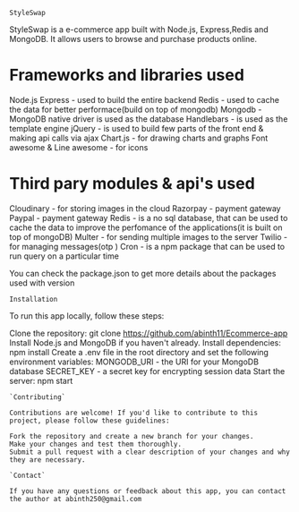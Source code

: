`StyleSwap`

StyleSwap is a e-commerce app built with Node.js, Express,Redis and MongoDB. It allows users to browse and purchase products online.

# Frameworks and libraries used

Node.js Express - used to build the entire backend 
Redis - used to cache the data for better performace(build on top of mongodb)
Mongodb - MongoDB native driver is used as the database
Handlebars - is used as the template engine
jQuery - is used to build few parts of the front end & making api calls via ajax
Chart.js - for drawing charts and graphs
Font awesome & Line awesome - for icons

# Third pary modules & api's used 

Cloudinary - for storing images in the cloud
Razorpay - payment gateway
Paypal - payment gateway 
Redis - is a no sql database, that can be used to cache the data to improve the perfomance of the applications(it is built on top of mongoDB)
Multer - for sending multiple images to the server
Twilio - for managing messages(otp )
Cron - is a npm package that can be used to run query on a particular time

You can check the package.json to get more details about the packages used with version

`Installation`

To run this app locally, follow these steps:

Clone the repository: git clone https://github.com/abinth11/Ecommerce-app
Install Node.js and MongoDB if you haven't already.
Install dependencies: npm install
Create a .env file in the root directory and set the following environment variables:
MONGODB_URI - the URI for your MongoDB database
SECRET_KEY - a secret key for encrypting session data
Start the server: npm start
<!--
`Usage`

To use this app, follow these steps:

Create an account by clicking on the "Sign up" button.
Browse products by clicking on the "Shop" button.
Click on a product to view its details and add it to your cart.
View your cart by clicking on the cart icon in the top right corner.
Checkout by entering your shipping and payment information.




`API documentation`

This app includes two module Admin and User.And the  API has the following endpoints:

# ADMIN
`GET /api/products - get a list of all products`

GET /api/products/:id - get a single product by ID
POST /api/orders - create a new order
GET /api/orders/:id - get a single order by ID
To use the API, send requests to the appropriate endpoint with the required data in the request body. Responses will be returned in JSON format.

# USER


<!--`Database schema`

This app uses MongoDB to store data. The database schema is as follows(this is a sample schema, this app is built with mongoclient & contails 18 collections)
```mongodb sample schema
const productSchema = {
name: { type: String, required: true },
price: { type: Number, required: true },
description: { type: String, required: true },
image: { type: String, required: true },
};
const address = 
const admin = 
const cart = 
const categories = 
const colors = 
const coupons = 
const couponTemplates = 
const guestUsers = 
const orderStatus = 
const orders = 
const productsTemplate 
const products 
const rating = 
const sizes = 
const subcategories = 
const users = 
const visitors = 
const wallet = 

const userSchema = {
username: { type: String, required: true },
email: { type: String, required: true },
password: { type: String, required: true },
};

const orderSchema = {
user: { type: String, required: true },
products: [
{
productId: { type: String, required: true },
quantity: { type: Number, required: true },
},
],
total: { type: Number, required: true },
date: { type: Date, required: true, default: Date.now },
};
-->
```
`Contributing`

Contributions are welcome! If you'd like to contribute to this project, please follow these guidelines:

Fork the repository and create a new branch for your changes.
Make your changes and test them thoroughly.
Submit a pull request with a clear description of your changes and why they are necessary.

`Contact`

If you have any questions or feedback about this app, you can contact the author at abinth250@gmail.com
